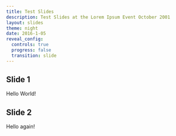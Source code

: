 ```yaml
---
title: Test Slides
description: Test Slides at the Lorem Ipsum Event October 2001
layout: slides
theme: night
date: 2016-1-05
reveal_config:
  controls: true
  progress: false
  transition: slide
---
```

<section>
  <h1>Slide 1</h1>
  <p>Hello World!</p>
</section>
<section>
  <h1>Slide 2</h1>
  <p>Hello again!</p>
</section>
